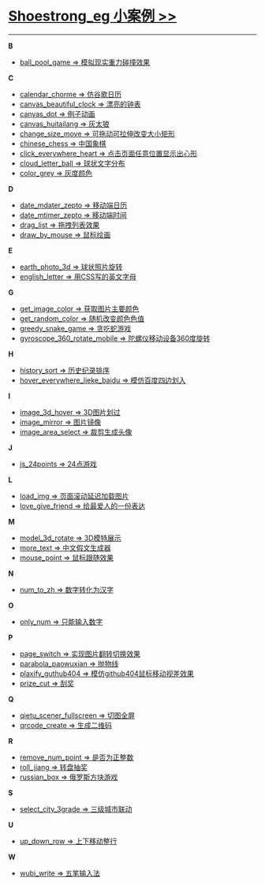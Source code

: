 # **[Shoestrong_eg 小案例 >>](http://shoestrong.github.io)**

***

**B**
* [ball_pool_game => 模拟现实重力碰撞效果](http://shoestrong.github.io/eg/ball_pool_game/) 


**C**
* [calendar_chorme => 仿谷歌日历](http://shoestrong.github.io/eg/calendar_chorme/) 
* [canvas_beautiful_clock => 漂亮的钟表](http://shoestrong.github.io/eg/canvas_beautiful_clock/) 
* [canvas_dot => 例子动画](http://shoestrong.github.io/eg/canvas_dot/)
* [canvas_huitailang => 灰太狼](http://shoestrong.github.io/eg/canvas_huitailang/)
* [change_size_move => 可拖动可拉伸改变大小矩形](http://shoestrong.github.io/eg/change_size_move/)
* [chinese_chess => 中国象棋](http://shoestrong.github.io/eg/chinese_chess/)
* [click_everywhere_heart => 点击页面任意位置显示出心形](http://shoestrong.github.io/eg/click_everywhere_heart/)
* [cloud_letter_ball => 球状文字分布](http://shoestrong.github.io/eg/cloud_letter_ball/)
* [color_grey => 灰度颜色](http://shoestrong.github.io/eg/color_grey/)


**D**
* [date_mdater_zepto => 移动端日历](http://shoestrong.github.io/eg/date_mdater_zepto/)
* [date_mtimer_zepto => 移动端时间](http://shoestrong.github.io/eg/date_mtimer_zepto/)
* [drag_list => 拖拽列表效果](http://shoestrong.github.io/eg/drag_list/)
* [draw_by_mouse => 鼠标绘画](http://shoestrong.github.io/eg/draw_by_mouse/)



**E**
* [earth_photo_3d => 球状照片旋转](http://shoestrong.github.io/eg/earth_photo_3d/) 
* [english_letter => 用CSS写的英文字母](http://shoestrong.github.io/eg/english_letter/)



**G**
* [get_image_color => 获取图片主要颜色](http://shoestrong.github.io/eg/get_image_color/)
* [get_random_color => 随机改变颜色色值](http://shoestrong.github.io/eg/get_random_color/)
* [greedy_snake_game => 贪吃蛇游戏](http://shoestrong.github.io/eg/greedy_snake_game/)
* [gyroscope_360_rotate_mobile => 陀螺仪移动设备360度旋转](http://shoestrong.github.io/eg/gyroscope_360_rotate_mobile/)



**H**
* [history_sort => 历史纪录排序](http://shoestrong.github.io/eg/history_sort/)
* [hover_everywhere_lieke_baidu => 模仿百度四边划入](http://shoestrong.github.io/eg/hover_everywhere_lieke_baidu/)



**I**
* [image_3d_hover => 3D图片划过](http://shoestrong.github.io/eg/image_3d_hover/)
* [image_mirror => 图片镜像](http://shoestrong.github.io/eg/image_mirror/)
* [image_area_select => 裁剪生成头像](http://shoestrong.github.io/eg/image_area_select/)



**J**
* [js_24points => 24点游戏](http://shoestrong.github.io/eg/js_24points/)



**L**
* [load_img => 页面滚动延迟加载图片](http://shoestrong.github.io/eg/load_img/)
* [love_give_friend => 给最爱人的一份表达](http://shoestrong.github.io/eg/love_give_friend/)



**M**
* [model_3d_rotate => 3D模特展示](http://shoestrong.github.io/eg/model_3d_rotate/)
* [more_text => 中文假文生成器](http://shoestrong.github.io/eg/more_text/)
* [mouse_point => 鼠标跟随效果](http://shoestrong.github.io/eg/mouse_point/)



**N**
* [num_to_zh => 数字转化为汉字](http://shoestrong.github.io/eg/num_to_zh/)



**O**
* [only_num => 只能输入数字](http://shoestrong.github.io/eg/only_num/)



**P**
* [page_switch => 实现图片翻转切换效果](http://shoestrong.github.io/eg/page_switch/)
* [parabola_paowuxian => 抛物线](http://shoestrong.github.io/eg/parabola_paowuxian/)
* [plaxify_guthub404 => 模仿github404鼠标移动视差效果](http://shoestrong.github.io/eg/plaxify_guthub404/)
* [prize_cut => 刮奖](http://shoestrong.github.io/eg/prize_cut/)



**Q**
* [qietu_scener_fullscreen => 切图全屏](http://shoestrong.github.io/eg/qietu_scener_fullscreen/)
* [qrcode_create => 生成二维码](http://shoestrong.github.io/eg/qrcode_create/)

**R**
* [remove_num_point => 是否为正整数](http://shoestrong.github.io/eg/remove_num_point/)
* [roll_jiang => 转盘抽奖](http://shoestrong.github.io/eg/roll_jiang/)
* [russian_box => 俄罗斯方块游戏](http://shoestrong.github.io/eg/russian_box/)



**S**
* [select_city_3grade => 三级城市联动](http://shoestrong.github.io/eg/select_city_3grade/)


**U**
* [up_down_row => 上下移动整行](http://shoestrong.github.io/eg/up_down_row)



**W**
* [wubi_write => 五笔输入法](http://shoestrong.github.io/eg/wubi_write/)

